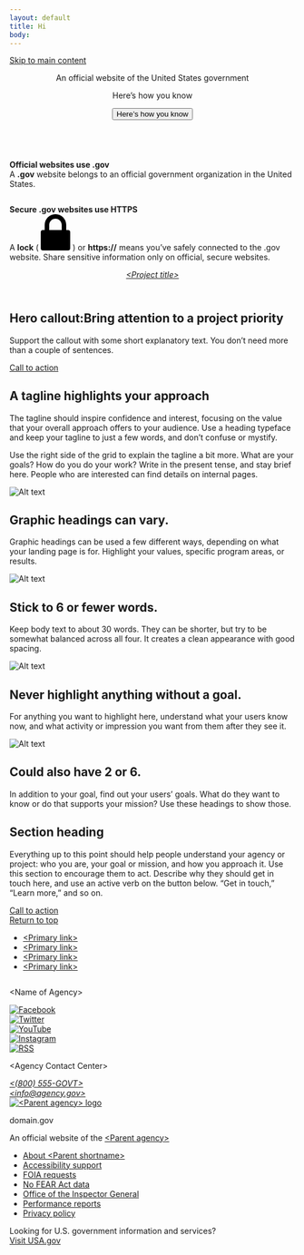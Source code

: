 ```yaml
---
layout: default
title: Hi
body:
---
```


<body>
  <a class="usa-skipnav" href="#main-content">Skip to main content</a>
  <section
    class="usa-banner"
    aria-label="Official website of the United States government"
  >
    <div class="usa-accordion">
      <header class="usa-banner__header">
        <div class="usa-banner__inner">
          <div class="grid-col-auto">
            <img
              aria-hidden="true"
              class="usa-banner__header-flag"
              src="/assets/img/us_flag_small.png"
              alt=""
            />
          </div>
          <div class="grid-col-fill tablet:grid-col-auto" aria-hidden="true">
            <p class="usa-banner__header-text">
              An official website of the United States government
            </p>
            <p class="usa-banner__header-action">Here’s how you know</p>
          </div>
          <button
            type="button"
            class="usa-accordion__button usa-banner__button"
            aria-expanded="false"
            aria-controls="gov-banner-default"
          >
            <span class="usa-banner__button-text">Here’s how you know</span>
          </button>
        </div>
      </header>
      <div
        class="usa-banner__content usa-accordion__content"
        id="gov-banner-default"
      >
        <div class="grid-row grid-gap-lg">
          <div class="usa-banner__guidance tablet:grid-col-6">
            <img
              class="usa-banner__icon usa-media-block__img"
              src="/assets/img/icon-dot-gov.svg"
              role="img"
              alt=""
              aria-hidden="true"
            />
            <div class="usa-media-block__body">
              <p>
                <strong>Official websites use .gov</strong><br />A
                <strong>.gov</strong> website belongs to an official government
                organization in the United States.
              </p>
            </div>
          </div>
          <div class="usa-banner__guidance tablet:grid-col-6">
            <img
              class="usa-banner__icon usa-media-block__img"
              src="/assets/img/icon-https.svg"
              role="img"
              alt=""
              aria-hidden="true"
            />
            <div class="usa-media-block__body">
              <p>
                <strong>Secure .gov websites use HTTPS</strong><br />A
                <strong>lock</strong> (
                <span class="icon-lock"
                  ><svg
                    xmlns="http://www.w3.org/2000/svg"
                    width="52"
                    height="64"
                    viewBox="0 0 52 64"
                    class="usa-banner__lock-image"
                    role="img"
                    aria-labelledby="banner-lock-description"
                    focusable="false"
                  >
                    <title id="banner-lock-title">Lock</title>
                    <desc id="banner-lock-description">
                      Locked padlock icon
                    </desc>
                    <path
                      fill="#000000"
                      fill-rule="evenodd"
                      d="M26 0c10.493 0 19 8.507 19 19v9h3a4 4 0 0 1 4 4v28a4 4 0 0 1-4 4H4a4 4 0 0 1-4-4V32a4 4 0 0 1 4-4h3v-9C7 8.507 15.507 0 26 0zm0 8c-5.979 0-10.843 4.77-10.996 10.712L15 19v9h22v-9c0-6.075-4.925-11-11-11z"
                    />
                  </svg> </span
                >) or <strong>https://</strong> means you’ve safely connected to
                the .gov website. Share sensitive information only on official,
                secure websites.
              </p>
            </div>
          </div>
        </div>
      </div>
    </div>
  </section>
  <div class="usa-overlay"></div>
  <header class="usa-header usa-header--basic">
    <div class="usa-nav-container">
      <div class="usa-navbar">
        <div class="usa-logo">
          <em class="usa-logo__text"
            ><a href="/" title="<Project title>">&lt;Project title&gt;</a></em
          >
        </div>
      </div>
    </div>
  </header>
  <main id="main-content">
    <section class="usa-hero" aria-label="Introduction">
      <div class="grid-container">
        <div class="usa-hero__callout">
          <h1 class="usa-hero__heading">
            <span class="usa-hero__heading--alt">Hero callout:</span>Bring
            attention to a project priority
          </h1>
          <p>
            Support the callout with some short explanatory text. You don’t need
            more than a couple of sentences.
          </p>
          <a class="usa-button" href="">Call to action</a>
        </div>
      </div>
    </section>
    <section class="grid-container usa-section">
      <div class="grid-row grid-gap">
        <div class="tablet:grid-col-4">
          <h2 class="font-heading-xl margin-top-0 tablet:margin-bottom-0">
            A tagline highlights your approach
          </h2>
        </div>
        <div class="tablet:grid-col-8 usa-prose">
          <p>
            The tagline should inspire confidence and interest, focusing on the
            value that your overall approach offers to your audience. Use a
            heading typeface and keep your tagline to just a few words, and
            don’t confuse or mystify.
          </p>
          <p>
            Use the right side of the grid to explain the tagline a bit more.
            What are your goals? How do you do your work? Write in the present
            tense, and stay brief here. People who are interested can find
            details on internal pages.
          </p>
        </div>
      </div>
    </section>
    <section class="usa-graphic-list usa-section usa-section--dark">
      <div class="grid-container">
        <div class="usa-graphic-list__row grid-row grid-gap">
          <div class="usa-media-block tablet:grid-col">
            <img
              class="usa-media-block__img"
              src="/assets/img/circle-124.png"
              alt="Alt text"
            />
            <div class="usa-media-block__body">
              <h2 class="usa-graphic-list__heading">
                Graphic headings can vary.
              </h2>
              <p>
                Graphic headings can be used a few different ways, depending on
                what your landing page is for. Highlight your values, specific
                program areas, or results.
              </p>
            </div>
          </div>
          <div class="usa-media-block tablet:grid-col">
            <img
              class="usa-media-block__img"
              src="/assets/img/circle-124.png"
              alt="Alt text"
            />
            <div class="usa-media-block__body">
              <h2 class="usa-graphic-list__heading">
                Stick to 6 or fewer words.
              </h2>
              <p>
                Keep body text to about 30 words. They can be shorter, but try
                to be somewhat balanced across all four. It creates a clean
                appearance with good spacing.
              </p>
            </div>
          </div>
        </div>
        <div class="usa-graphic-list__row grid-row grid-gap">
          <div class="usa-media-block tablet:grid-col">
            <img
              class="usa-media-block__img"
              src="/assets/img/circle-124.png"
              alt="Alt text"
            />
            <div class="usa-media-block__body">
              <h2 class="usa-graphic-list__heading">
                Never highlight anything without a goal.
              </h2>
              <p>
                For anything you want to highlight here, understand what your
                users know now, and what activity or impression you want from
                them after they see it.
              </p>
            </div>
          </div>
          <div class="usa-media-block tablet:grid-col">
            <img
              class="usa-media-block__img"
              src="/assets/img/circle-124.png"
              alt="Alt text"
            />
            <div class="usa-media-block__body">
              <h2 class="usa-graphic-list__heading">Could also have 2 or 6.</h2>
              <p>
                In addition to your goal, find out your users’ goals. What do
                they want to know or do that supports your mission? Use these
                headings to show those.
              </p>
            </div>
          </div>
        </div>
      </div>
    </section>
    <section id="test-section-id" class="usa-section">
      <div class="grid-container">
        <h2 class="font-heading-xl margin-y-0">Section heading</h2>
        <p class="usa-intro">
          Everything up to this point should help people understand your agency
          or project: who you are, your goal or mission, and how you approach
          it. Use this section to encourage them to act. Describe why they
          should get in touch here, and use an active verb on the button below.
          “Get in touch,” “Learn more,” and so on.
        </p>
        <a class="usa-button usa-button--big" href="">Call to action</a>
      </div>
    </section>
  </main>
  <footer class="usa-footer">
    <div class="grid-container usa-footer__return-to-top">
      <a href="#">Return to top</a>
    </div>
    <div class="usa-footer__primary-section">
      <nav class="usa-footer__nav" aria-label="Footer navigation">
        <ul class="grid-row grid-gap">
          <li
            class="mobile-lg:grid-col-4 desktop:grid-col-auto usa-footer__primary-content"
          >
            <a class="usa-footer__primary-link" href="javascript:void(0);"
              >&lt;Primary link&gt;</a
            >
          </li>
          <li
            class="mobile-lg:grid-col-4 desktop:grid-col-auto usa-footer__primary-content"
          >
            <a class="usa-footer__primary-link" href="javascript:void(0);"
              >&lt;Primary link&gt;</a
            >
          </li>
          <li
            class="mobile-lg:grid-col-4 desktop:grid-col-auto usa-footer__primary-content"
          >
            <a class="usa-footer__primary-link" href="javascript:void(0);"
              >&lt;Primary link&gt;</a
            >
          </li>
          <li
            class="mobile-lg:grid-col-4 desktop:grid-col-auto usa-footer__primary-content"
          >
            <a class="usa-footer__primary-link" href="javascript:void(0);"
              >&lt;Primary link&gt;</a
            >
          </li>
        </ul>
      </nav>
    </div>
    <div class="usa-footer__secondary-section">
      <div class="grid-container">
        <div class="grid-row grid-gap">
          <div
            class="usa-footer__logo grid-row mobile-lg:grid-col-6 mobile-lg:grid-gap-2"
          >
            <div class="mobile-lg:grid-col-auto">
              <img
                class="usa-footer__logo-img"
                src="/assets/img/logo-img.png"
                alt=""
              />
            </div>
            <div class="mobile-lg:grid-col-auto">
              <p class="usa-footer__logo-heading">&lt;Name of Agency&gt;</p>
            </div>
          </div>
          <div class="usa-footer__contact-links mobile-lg:grid-col-6">
            <div class="usa-footer__social-links grid-row grid-gap-1">
              <div class="grid-col-auto">
                <a class="usa-social-link" href="javascript:void(0);"
                  ><img
                    class="usa-social-link__icon"
                    src="/assets/img/usa-icons/facebook.svg"
                    alt="Facebook"
                /></a>
              </div>
              <div class="grid-col-auto">
                <a class="usa-social-link" href="javascript:void(0);"
                  ><img
                    class="usa-social-link__icon"
                    src="/assets/img/usa-icons/twitter.svg"
                    alt="Twitter"
                /></a>
              </div>
              <div class="grid-col-auto">
                <a class="usa-social-link" href="javascript:void(0);"
                  ><img
                    class="usa-social-link__icon"
                    src="/assets/img/usa-icons/youtube.svg"
                    alt="YouTube"
                /></a>
              </div>
              <div class="grid-col-auto">
                <a class="usa-social-link" href="javascript:void(0);"
                  ><img
                    class="usa-social-link__icon"
                    src="/assets/img/usa-icons/instagram.svg"
                    alt="Instagram"
                /></a>
              </div>
              <div class="grid-col-auto">
                <a class="usa-social-link" href="javascript:void(0);"
                  ><img
                    class="usa-social-link__icon"
                    src="/assets/img/usa-icons/rss_feed.svg"
                    alt="RSS"
                /></a>
              </div>
            </div>
            <p class="usa-footer__contact-heading">
              &lt;Agency Contact Center&gt;
            </p>
            <address class="usa-footer__address">
              <div class="usa-footer__contact-info grid-row grid-gap">
                <div class="grid-col-auto">
                  <a href="tel:1-800-555-5555">&lt;(800) 555-GOVT&gt;</a>
                </div>
                <div class="grid-col-auto">
                  <a href="mailto:info@agency.gov">&lt;info@agency.gov&gt;</a>
                </div>
              </div>
            </address>
          </div>
        </div>
      </div>
    </div>
  </footer>
  <div class="usa-identifier">
    <section
      class="usa-identifier__section usa-identifier__section--masthead"
      aria-label="Agency identifier"
    >
      <div class="usa-identifier__container">
        <div class="usa-identifier__logos">
          <a href="javascript:void(0)" class="usa-identifier__logo"
            ><img
              class="usa-identifier__logo-img"
              src="/assets/img/circle-gray-20.svg"
              alt="&lt;Parent agency&gt; logo"
              role="img"
          /></a>
        </div>
        <section
          class="usa-identifier__identity"
          aria-label="Agency description"
        >
          <p class="usa-identifier__identity-domain">domain.gov</p>
          <p class="usa-identifier__identity-disclaimer">
            An official website of the <a href="">&lt;Parent agency&gt;</a>
          </p>
        </section>
      </div>
    </section>
    <nav
      class="usa-identifier__section usa-identifier__section--required-links"
      aria-label="Important links"
    >
      <div class="usa-identifier__container">
        <ul class="usa-identifier__required-links-list">
          <li class="usa-identifier__required-links-item">
            <a
              href="javascript:void(0)"
              class="usa-identifier__required-link usa-link"
              >About &lt;Parent shortname&gt;</a
            >
          </li>
          <li class="usa-identifier__required-links-item">
            <a href="" class="usa-identifier__required-link usa-link"
              >Accessibility support</a
            >
          </li>
          <li class="usa-identifier__required-links-item">
            <a href="" class="usa-identifier__required-link usa-link"
              >FOIA requests</a
            >
          </li>
          <li class="usa-identifier__required-links-item">
            <a href="" class="usa-identifier__required-link usa-link"
              >No FEAR Act data</a
            >
          </li>
          <li class="usa-identifier__required-links-item">
            <a href="" class="usa-identifier__required-link usa-link"
              >Office of the Inspector General</a
            >
          </li>
          <li class="usa-identifier__required-links-item">
            <a href="" class="usa-identifier__required-link usa-link"
              >Performance reports</a
            >
          </li>
          <li class="usa-identifier__required-links-item">
            <a href="" class="usa-identifier__required-link usa-link"
              >Privacy policy</a
            >
          </li>
        </ul>
      </div>
    </nav>
    <section
      class="usa-identifier__section usa-identifier__section--usagov"
      aria-label="U.S. government information and services"
    >
      <div class="usa-identifier__container">
        <div class="usa-identifier__usagov-description">
          Looking for U.S. government information and services?
        </div>
        <a href="https://www.usa.gov/" class="usa-link">Visit USA.gov</a>
      </div>
    </section>
  </div>
</body>
